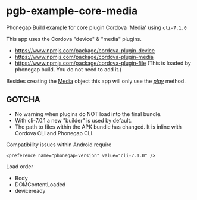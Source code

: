 # pgb-example-core-media
Phonegap Build example for core plugin Cordova 'Media' using `cli-7.1.0`

This app uses the Cordova "device" & "media" plugins.

* https://www.npmjs.com/package/cordova-plugin-device
* https://www.npmjs.com/package/cordova-plugin-media
* https://www.npmjs.com/package/cordova-plugin-file (This is loaded by phonegap build. You do not need to add it.)

Besides creating the [Media](https://www.npmjs.com/package/cordova-plugin-media#media) object this app will only use the *[play](https://www.npmjs.com/package/cordova-plugin-media#mediaplay)* method.

## GOTCHA

+ No warning when plugins do NOT load into the final bundle.
+ With cli-7.0.1 a new "builder" is used by default.
+ The path to files within the APK bundle has changed. It is inline with Cordova CLI and Phonegap CLI.

Compatibility issues within Android require 

    <preference name="phonegap-version" value="cli-7.1.0" />

Load order

* Body
* DOMContentLoaded
* deviceready

